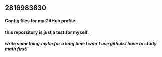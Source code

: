 ## 2816983830
#### Config files for my GitHub profile.<br>
#### this reporsitory is just a test.for myself.  
##### write something,mybe for a long time I won't use github.I have to study math first!
